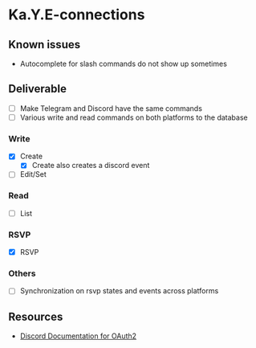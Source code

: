 # Ka.Y.E-connections

## Known issues

- Autocomplete for slash commands do not show up sometimes

## Deliverable

- [ ] Make Telegram and Discord have the same commands
- [ ] Various write and read commands on both platforms to the database

### Write
- [x] Create
    - [x] Create also creates a discord event
- [ ] Edit/Set

### Read
- [ ] List

### RSVP
- [x] RSVP

### Others
- [ ] Synchronization on rsvp states and events across platforms

## Resources
- [Discord Documentation for OAuth2](https://discord.com/developers/docs/topics/oauth2)